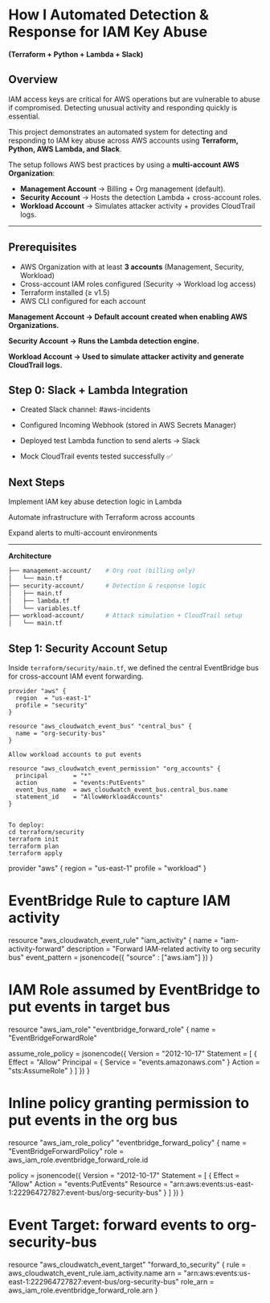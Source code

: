# How I Automated Detection & Response for IAM Key Abuse  

**(Terraform + Python + Lambda + Slack)**  

## Overview  

IAM access keys are critical for AWS operations but are vulnerable to abuse if compromised. Detecting unusual activity and responding quickly is essential.  

This project demonstrates an automated system for detecting and responding to IAM key abuse across AWS accounts using **Terraform, Python, AWS Lambda, and Slack**.  

The setup follows AWS best practices by using a **multi-account AWS Organization**:  

- **Management Account** → Billing + Org management (default).  
- **Security Account** → Hosts the detection Lambda + cross-account roles.  
- **Workload Account** → Simulates attacker activity + provides CloudTrail logs.  

---

## Prerequisites  

- AWS Organization with at least **3 accounts** (Management, Security, Workload)  
- Cross-account IAM roles configured (Security → Workload log access)  
- Terraform installed (≥ v1.5)  
- AWS CLI configured for each account  

**Management Account → Default account created when enabling AWS Organizations.**

**Security Account → Runs the Lambda detection engine.**

**Workload Account → Used to simulate attacker activity and generate CloudTrail logs.**

## Step 0: Slack + Lambda Integration 

- Created Slack channel: #aws-incidents

- Configured Incoming Webhook (stored in AWS Secrets Manager)

- Deployed test Lambda function to send alerts → Slack

- Mock CloudTrail events tested successfully ✅

## Next Steps

Implement IAM key abuse detection logic in Lambda

Automate infrastructure with Terraform across accounts

Expand alerts to multi-account environments


---
**Architecture**  

```bash
├── management-account/    # Org root (billing only)
│   └── main.tf
├── security-account/      # Detection & response logic
│   ├── main.tf
│   ├── lambda.tf
│   └── variables.tf
├── workload-account/      # Attack simulation + CloudTrail setup
│   └── main.tf
```

## Step 1: Security Account Setup

Inside `terraform/security/main.tf`, we defined the central EventBridge bus for cross-account IAM event forwarding.

```hcl
provider "aws" {
  region  = "us-east-1"
  profile = "security"
}

resource "aws_cloudwatch_event_bus" "central_bus" {
  name = "org-security-bus"
}

Allow workload accounts to put events

resource "aws_cloudwatch_event_permission" "org_accounts" {
  principal       = "*"
  action          = "events:PutEvents"
  event_bus_name  = aws_cloudwatch_event_bus.central_bus.name
  statement_id    = "AllowWorkloadAccounts"
}


To deploy:
cd terraform/security
terraform init
terraform plan
terraform apply
```

provider "aws" {
  region  = "us-east-1"
  profile = "workload"
}

# EventBridge Rule to capture IAM activity
resource "aws_cloudwatch_event_rule" "iam_activity" {
  name        = "iam-activity-forward"
  description = "Forward IAM-related activity to org security bus"
  event_pattern = jsonencode({
    "source" : ["aws.iam"]
  })
}

# IAM Role assumed by EventBridge to put events in target bus
resource "aws_iam_role" "eventbridge_forward_role" {
  name = "EventBridgeForwardRole"

  assume_role_policy = jsonencode({
    Version = "2012-10-17"
    Statement = [
      {
        Effect = "Allow"
        Principal = {
          Service = "events.amazonaws.com"
        }
        Action = "sts:AssumeRole"
      }
    ]
  })
}

# Inline policy granting permission to put events in the org bus
resource "aws_iam_role_policy" "eventbridge_forward_policy" {
  name = "EventBridgeForwardPolicy"
  role = aws_iam_role.eventbridge_forward_role.id

  policy = jsonencode({
    Version = "2012-10-17"
    Statement = [
      {
        Effect   = "Allow"
        Action   = "events:PutEvents"
        Resource = "arn:aws:events:us-east-1:222964727827:event-bus/org-security-bus"
      }
    ]
  })
}

# Event Target: forward events to org-security-bus
resource "aws_cloudwatch_event_target" "forward_to_security" {
  rule     = aws_cloudwatch_event_rule.iam_activity.name
  arn      = "arn:aws:events:us-east-1:222964727827:event-bus/org-security-bus"
  role_arn = aws_iam_role.eventbridge_forward_role.arn
}
